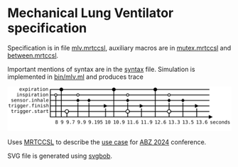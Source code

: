 # Mechanical Lung Ventilator specification

Specification is in file [mlv.mrtccsl](mlv.mrtccsl), auxiliary macros are in [mutex.mrtccsl](mutex.mrtccsl) and [between.mrtccsl](between.mrtccsl).

Important mentions of syntax are in the [syntax](syntax.md) file. Simulation is implemented in [bin/mlv.ml](bin/mlv.ml) and produces trace

![Trace](./trace.svg)

Uses [MRTCCSL](https://github.com/PaulRaUnite/mrtccsl) to describe the [use case](https://github.com/foselab/abz2024_casestudy_MLV/blob/52c618e676a808592e4c92dc950e7629bb0eb67d/Mechanical_Lung_Ventilator%201_5.pdf) for [ABZ 2024](https://abz-conf.org/site/2024/casestudy/) conference.


SVG file is generated using [svgbob](https://github.com/ivanceras/svgbob/).

